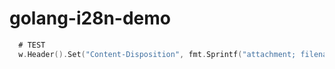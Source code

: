 # golang-i28n-demo

```go
  # TEST
  w.Header().Set("Content-Disposition", fmt.Sprintf("attachment; filename=\"%s\"; filename*=utf-8''%s", fileName, fileName))
```
